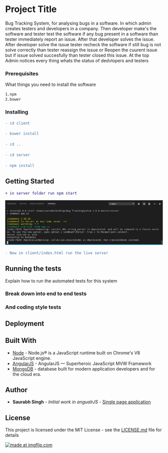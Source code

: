# Project Title

Bug Tracking System,  for analysing bugs in a software. In which admin creates testers and developers in a company.
Then developer make's the software and tester test the software if any bug present in a software than tester immediately 
report an issue. After that developer solves the issue. After developer solve the issue tester recheck the software if
still bug is not solve correctly than tester reassign the issue or Reopen the cuurent issue but if issue solved succesfully 
than tester closed this issue.
At the top Admin notices every thing whats the status of dedvlopers and testers


### Prerequisites

What things you need to install the software 

```
1.npm
2.bower
```

### Installing
```diff
- cd client

- bower install

- cd ..

- cd server

- npm install
```

## Getting Started

```diff
+ in server folder run npm start
```
![ScreenShot](/image/server.png)
```diff
- Now in client/index.html run the live server

```



## Running the tests

Explain how to run the automated tests for this system

### Break down into end to end tests



### And coding style tests



## Deployment



## Built With

* [Node](https://nodejs.org) - Node.js® is a JavaScript runtime built on Chrome's V8 JavaScript engine.
* [AngularJS](https://angularjs.org/) - AngularJS — Superheroic JavaScript MVW Framework
* [MongoDB](https://www.mongodb.com/) - database built for modern application developers and for the cloud era.


 

## Author

* **Saurabh Singh** - *Initial work in angualrJS* - [Single page application](https://github.com/saurabh2908/SPA_AngularJs)


## License

This project is licensed under the MIT License - see the [LICENSE.md](https://github.com/saurabh2908/Bug_TrackingSystem_2.0.0/blob/master/LICENSE) file for details



<a href="https://imgflip.com/gif/388yhr"><img src="https://i.imgflip.com/388yhr.gif" title="made at imgflip.com"/></a>
